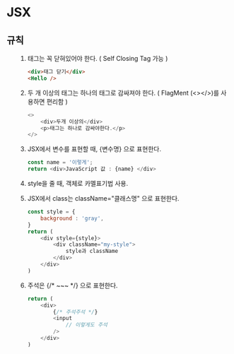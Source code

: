 # JSX

## 규칙
<ol>

1. 태그는 꼭 닫혀있어야 한다.
    ( Self Closing Tag 가능 )
    ```html
    <div>태그 닫기</div>
    <Hello />
    ```

2. 두 개 이상의 태그는 하나의 태그로 감싸져야 한다.
    ( FlagMent (<></>)를 사용하면 편리함 )
    ```javascript
    <>
        <div>두개 이상의</div>
        <p>태그는 하나로 감싸야한다.</p>
    </>
    ```

3. JSX에서 변수를 표현할 때, {변수명} 으로 표현한다.
    ```javascript
    const name = '이렇게';
    return <div>JavaScript 값 : {name} </div>
    ```

4. style을 줄 때, 객체로 카멜표기법 사용.

5. JSX에서 class는 className="클래스명" 으로 표현한다.

    ```javascript
    const style = {
        background : 'gray',
    }
    return (
        <div style={style}>
            <div className="my-style">
                style과 className
            </div>
        </div>
    )
    ```

6. 주석은 {/* ~~~ */} 으로 표현한다.
    ```javascript
    return (
        <div>
            {/* 주석주석 */}
            <input
                // 이렇게도 주석
            />
        </div>
    )
    ```

</ol>